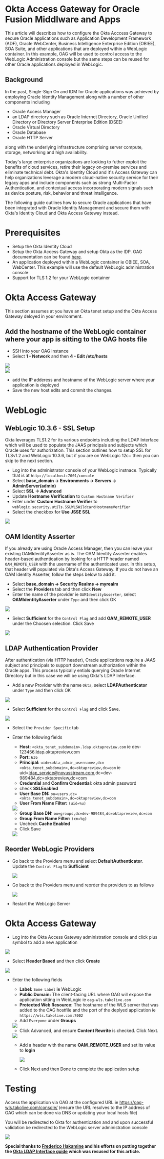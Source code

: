 # Okta Access Gateway for Oracle Fusion Middlware and Apps

This article will describes how to configure the Okta Acccess Gateway to secure Oracle applications such as Application Development Framework (ADF), Oracle WebCenter, Business Intelligence Enterprise Edition (OBIEE), SOA Suite, and other applications that are deployed within a WebLogic container.  In this example, OAG will be used to control access to the WebLogic Administration console but the same steps can be reused for other Oracle applications deployed in WebLogic.

## Background

In the past, Single-Sign On and IDM for Oracle applications was achieved by employing Oracle Identity Management along with a number of other components including

- Oracle Access Manager
- an LDAP directory such as Oracle Internet Directory, Oracle Unified Directory or Directory Server Enterprise Edition (DSEE)
- Oracle Virtual Directory
- Oracle Database
- Oracle HTTP Server

along with the underlying infrastructure comprising server compute, storage, networking and high availability.

Today's large enterprise organizations are looking to futher exploit the benefits of cloud services, retire their legacy on-premise services and eliminate technical debt.  Okta's Identity Cloud and it's Access Gateway can help organizations leverage a modern cloud-native security service for their legacy apps and include components such as strong Multi-Factor Authentication, and contextual access incorporating modern signals such as device posture, risk, behavior and threat intelligence.

The following guide outlines how to secure Oracle applications that have been integrated with Oracle Identity Management and secure them with Okta's Identity Cloud and Okta Access Gateway instead.

# Prerequisites

- Setup the Okta Identity Cloud
- Setup the Okta Access Gateway and setup Okta as the IDP.  OAG documentation can be found <a href="https://help.okta.com/en/prod/Content/Topics/Access-Gateway/ag-main.htm">here</a>.
- An application deployed within a WebLogic container ie OBIEE, SOA, WebCenter.  This example will use the default WebLogic administration console
- Support for TLS 1.2 for your WebLogic container


# Okta Access Gateway

This section assumes at you have an Okta tenet setup and the Okta Access Gateway deloyed in your environment.

## Add the hostname of the WebLogic container where your app is sitting to the OAG hosts file

- SSH into your OAG instance
- Select **1 - Network** and then **4 - Edit /etc/hosts**

<img src="https://github.com/miketran-okta/accessgateway-oracle/blob/master/oag/1.png"/>
<br>
<img src="https://github.com/miketran-okta/accessgateway-oracle/blob/master/oag/2.png"/>

- add the IP adderess and hostname of the WebLogic server where your application is deployed
- Save the new host edits and commit the changes.

# WebLogic

## WebLogic 10.3.6 - SSL Setup

Okta leverages TLS1.2 for its various endpoints including the LDAP Interface which will be used to populate the JAAS principals and subjects which Oracle uses for authorization.  This section outlines how to setup SSL for TLSv1.2 and WebLogic 10.3.6, but if you are on WebLogic 12c+ then you can skip to the next section.

- Log into the administrator console of your WebLogic instnace. Typically that is at `http://localhost:7001/console`
- Select **base_domain -> Environments -> Servers -> AdminServer(admin)**
- Select **SSL -> Advanced**
- Update **Hostname Verification** to `Custom Hostname Verifier`
- Enter under **Custom Hostname Verifier** to `weblogic.security.utils.SSLWLSWildcardHostnameVerifier`
- Select the checkbox for **Use JSSE SSL**

<img src="https://github.com/miketran-okta/accessgateway-oracle/blob/master/1.png"/>

## OAM Identity Asserter

If you already are using Oracle Access Manager, then you can leave your existing OAMIdentityAsserter as is.  The OAM Identity Asserter enables header-based authentication by looking for a HTTP header named `OAM_REMOTE_USER` with the username of the authenticated user.  In this setup, that header will populated via Okta's Access Gateway.  If you do not have an OAM Identity Asserter, follow the steps below to add it.

- Select **base_domain -> Security Realms -> myrealm**
- Select the **Providers** tab and then click **New**
- Enter the name of the provider ie `OAMIdentityAsserter`, select **OAMIdentityAsserter** under `Type` and then click OK

<img src="https://github.com/miketran-okta/accessgateway-oracle/blob/master/2.png"/>

- Select **Sufficient** for the `Control Flag` and add **OAM_REMOTE_USER** under the Choosen selection.  Click Save

<img src="https://github.com/miketran-okta/accessgateway-oracle/blob/master/3.png"/>

## LDAP Authentication Provider

After authentication (via HTTP header), Oracle applications require a JAAS subject and principals to support downstream authorization within the Oracle apps.  This process typically entials querying Oracle Internet Directory but in this case we will be using Okta's LDAP Interface.

- Add a new Provider with the name `Okta`, select **LDAPAuthenticator** under `Type` and then click OK

<img src="https://github.com/miketran-okta/accessgateway-oracle/blob/master/4.png"/>

- Select **Sufficient** for the `Control Flag` and click Save.

<img src="https://github.com/miketran-okta/accessgateway-oracle/blob/master/5.png"/>

- Select the `Provider Specific` tab
- Enter the following fields 

  - **Host:** `<okta_tenet_subdomain>.ldap.oktapreview.com` ie dev-123456.ldap.oktapreview.com
  - **Port:** `636`
  - **Principal:** `uid=<okta_admin_username>,dc=<okta_tenet_subdomain>,dc=oktapreview,dc=com` ie uid=ldap_service@novusstream.com,dc=dev-989484,dc=oktapreview,dc=com
  - **Credential** and **Confirm Credential**: okta admin password
  - check **SSLEnabled**
  - **User Base DN:** `ou=users,dc=<okta_tenet_subdomain>,dc=oktapreview,dc=com`
  - **User From Name Filter:** `(uid=%u)`
  
  <img src="https://github.com/miketran-okta/accessgateway-oracle/blob/master/6.png"/>
  
  - **Group Base DN:** `ou=groups,dc=dev-989484,dc=oktapreview,dc=com`
  - **Group From Name Filter:** `(cn=%g)` 
  - Uncheck **Cache Enabled**
  - Click Save
  
  <img src="https://github.com/miketran-okta/accessgateway-oracle/blob/master/7.png"/>
  
## Reorder WebLogic Providers
  
- Go back to the Providers menu and select **DefaultAuthenticator**.  Update the `Control Flag` to **Sufficient**

  <img src="https://github.com/miketran-okta/accessgateway-oracle/blob/master/8.png"/>
  
- Go back to the Providers menu and reorder the providers to as follows

  <img src="https://github.com/miketran-okta/accessgateway-oracle/blob/master/9.png"/>

- Restart the WebLogic Server

# Okta Access Gateway

- Log into the Okta Access Gateway administration console and click plus symbol to add a new application

<img src="https://github.com/miketran-okta/accessgateway-oracle/blob/master/oag/3.png"/>

- Select **Header Based** and then click **Create**

<img src="https://github.com/miketran-okta/accessgateway-oracle/blob/master/oag/4.png"/>

- Enter the following fields 

  - **Label:** `Some Label` ie WebLogic
  - **Public Domain:** The client-facing URL where OAG will expose the application sitting in WebLogic ie `oag-wls.takolive.com`
  - **Protected Web Resource:** The hostname of the WLS server that was added to the OAG hostfile and the port of the deplyed application ie `https://wls.takolive.com:7002`
  - Add `Everyone` under **Groups**
  
  <img src="https://github.com/miketran-okta/accessgateway-oracle/blob/master/oag/5.png"/>
  
  - Click Advanced, and ensure **Content Rewrite** is checked.  Click Next.
  
  <img src="https://github.com/miketran-okta/accessgateway-oracle/blob/master/oag/6.png"/>
  
  - Add a header with the name **OAM_REMOTE_USER** and set its value to **login**
  
    <img src="https://github.com/miketran-okta/accessgateway-oracle/blob/master/oag/7.png"/>
  
  - Click Next and then Done to complete the application setup

# Testing

Access the application via OAG at the configured URL ie https://oag-wls.takolive.com/console/ (ensure the URL resolves to the IP address of OAG which can be done via DNS or updating your local hosts file)

You will be redirected to Okta for authentication and and upon successful validation be redirected to the WebLogic server administration console

<img src="https://github.com/miketran-okta/accessgateway-oracle/blob/master/10.png"/>

**Special thanks to <a href="https://www.linkedin.com/in/fredericohakamine/">Frederico Hakamine</a> and his efforts on putting together the  <a href="https://www.okta.com/security-blog/2018/10/learn-to-integrate-okta-and-oracle-weblogic-with-the-ldap-interface/">Okta LDAP Interface guide</a> which was resused for this article.**

  
  







